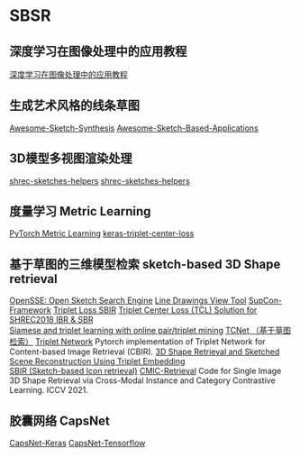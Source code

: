 # SBSR
## 深度学习在图像处理中的应用教程
[深度学习在图像处理中的应用教程](https://github.com/WZMIAOMIAO/deep-learning-for-image-processing "B站视频")


## 生成艺术风格的线条草图
[Awesome-Sketch-Synthesis](https://github.com/MarkMoHR/Awesome-Sketch-Synthesis "通过预训练模型生成艺术风格的线条草图 A collection of papers about Sketch Synthesis (Generation). Mainly focus on stroke-level vector sketch synthesis.")
[Awesome-Sketch-Based-Applications](https://github.com/MarkMoHR/Awesome-Sketch-Based-Applications "更多的基于草图的应用")


## 3D模型多视图渲染处理
[shrec-sketches-helpers](https://github.com/twuilliam/shrec-sketches-helpers)
[shrec-sketches-helpers](https://github.com/FutureXZC/shrec-sketches-helpers)


## 度量学习 Metric Learning
[PyTorch Metric Learning](https://github.com/KevinMusgrave/pytorch-metric-learning/blob/master/examples/notebooks/TrainWithClassifier.ipynb "度量学习示例教程")
[keras-triplet-center-loss](https://github.com/popcornell/keras-triplet-center-loss)

## 基于草图的三维模型检索 sketch-based 3D Shape retrieval
[OpenSSE: Open Sketch Search Engine](https://github.com/zddhub/opensse)
[Line Drawings View Tool](https://github.com/zddhub/trianglemesh) 
[SupCon-Framework](https://github.com/ivanpanshin/SupCon-Framework)
[Triplet Loss SBIR](https://github.com/TuBui/Triplet_Loss_SBIR)
[Triplet Center Loss (TCL) Solution for SHREC2018 IBR & SBR](https://github.com/xlliu7/Shrec2018_TripletCenterLoss.pytorch)  
[Siamese and triplet learning with online pair/triplet mining](https://github.com/adambielski/siamese-triplet)
[TCNet （基于草图检索）](https://github.com/avalonstrel/TCNet)
[Triplet Network](https://github.com/thainguyentrong/triplet-net)
    Pytorch implementation of Triplet Network for Content-based Image Retrieval (CBIR).
[3D Shape Retrieval and Sketched Scene Reconstruction Using Triplet Embedding](https://github.com/Madalaski/MattRedmondL3Project)    
[SBIR (Sketch-based Icon retrieval)](https://github.com/emizzz/Sketch-to-Icon-Paper-Code)
[CMIC-Retrieval](https://github.com/IGLICT/IBSR_jittor)
    Code for Single Image 3D Shape Retrieval via Cross-Modal Instance and Category Contrastive Learning. ICCV 2021.


## 胶囊网络 CapsNet
[CapsNet-Keras](https://github.com/XifengGuo/CapsNet-Keras)
[CapsNet-Tensorflow](https://github.com/naturomics/CapsNet-Tensorflow)


